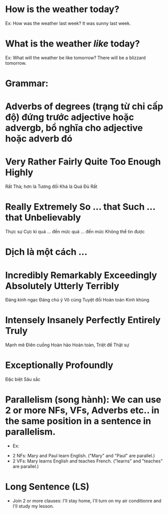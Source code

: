 # How is the weather today?
Ex: How was the weather last week?
It was sunny last week.

# What is the weather _like_ today?
Ex: What will the weather be like tomorrow?
There will be a blizzard tomorrow.

# Grammar: 
# Adverbs of degrees (trạng từ chỉ cấp độ) đứng trước adjective hoặc advergb, bổ nghĩa cho adjective hoặc adverb đó
# Very      Rather          Fairly          Quite       Too     Enough    Highly  
  Rất    Thà; hơn là        Tương đối      Khá là      Quá       Đủ       Rất    
# Really    Extremely     So ... that        Such ... that      Unbelievably 
  Thực sự    Cực kì     quá ... đến mức     quá ... đến mức     Không thể tin được

# Dịch là một cách ...
# Incredibly      Remarkably    Exceedingly   Absolutely    Utterly     Terribly
  Đáng kinh ngạc  Đáng chú ý    Vô cùng       Tuyệt đối     Hoàn toàn   Kinh khủng
# Intensely     Insanely      Perfectly         Entirely              Truly     
  Mạnh mẽ       Điên cuồng     Hoàn hảo     Hoàn toàn, Triệt để     Thật sự
# Exceptionally     Profoundly    
  Đặc biệt          Sâu sắc

# Parallelism (song hành): We can use 2 or more NFs, VFs, Adverbs etc.. in the same position in a sentence in parallelism.
+ Ex: 
- 2 NFs: Mary and Paul learn English. ("Mary" and "Paul" are parallel.)
- 2 VFs: Mary learns English and teaches French. ("learns" and "teaches" are parallel.)

# Long Sentence (LS) 
- Join 2 or more clauses: I'll stay home, I'll turn on my air conditionre and I'll study my lesson.

